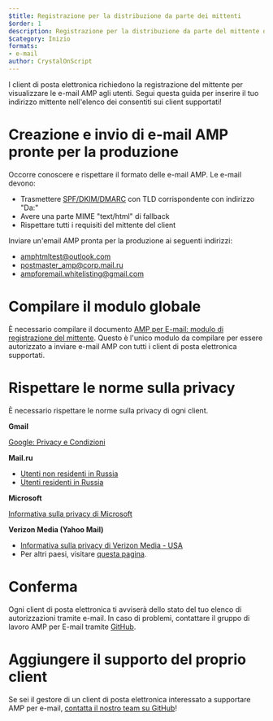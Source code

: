 ```yaml
---
$title: Registrazione per la distribuzione da parte dei mittenti
$order: 1
description: Registrazione per la distribuzione da parte del mittente delle email AMP
$category: Inizio
formats:
- e-mail
author: CrystalOnScript
---
```


I client di posta elettronica richiedono la registrazione del mittente per visualizzare le e-mail AMP agli utenti. Segui questa guida per inserire il tuo indirizzo mittente nell'elenco dei consentiti sui client supportati!

# Creazione e invio di e-mail AMP pronte per la produzione

Occorre conoscere e rispettare il formato delle e-mail AMP. Le e-mail devono:

- Trasmettere [SPF/DKIM/DMARC](https://support.google.com/a/answer/33786?hl=en) con TLD corrispondente con indirizzo "Da:"
- Avere una parte MIME "text/html" di fallback
- Rispettare tutti i requisiti del mittente del client

Inviare un'email AMP pronta per la produzione ai seguenti indirizzi:

- amphtmltest@outlook.com
- postmaster_amp@corp.mail.ru
- ampforemail.whitelisting@gmail.com

# Compilare il modulo globale

È necessario compilare il documento [AMP per E-mail: modulo di registrazione del mittente](https://docs.google.com/forms/d/e/1FAIpQLSdso95e7UDLk_R-bnpzsAmuUMDQEMUgTErcfGGItBDkghHU2A/viewform?gxids=7628). Questo è l'unico modulo da compilare per essere autorizzato a inviare e-mail AMP con tutti i client di posta elettronica supportati.

# Rispettare le norme sulla privacy

È necessario rispettare le norme sulla privacy di ogni client.

**Gmail**

[Google: Privacy e Condizioni](https://policies.google.com/privacy)

**Mail.ru**

- [Utenti non residenti in Russia](https://help.mail.ru/engmail-help/privacy)
- [Utenti residenti in Russia](https://agent.mail.ru/legal/privacypolicy/en)

**Microsoft**

[Informativa sulla privacy di Microsoft](https://privacy.microsoft.com/en-us/privacystatement)

**Verizon Media (Yahoo Mail)**

- [Informativa sulla privacy di Verizon Media - USA](https://www.verizonmedia.com/policies/us/en/verizonmedia/privacy/index.html)
- Per altri paesi, visitare [questa pagina](https://www.verizonmedia.com/policies/).

# Conferma

Ogni client di posta elettronica ti avviserà dello stato del tuo elenco di autorizzazioni tramite e-mail. In caso di problemi, contattare il gruppo di lavoro AMP per E-mail tramite [GitHub](https://github.com/ampproject/wg-amp4email).

# Aggiungere il supporto del proprio client

Se sei il gestore di un client di posta elettronica interessato a supportare AMP per e-mail, [contatta il nostro team su GitHub](https://github.com/ampproject/wg-amp4email/)!
